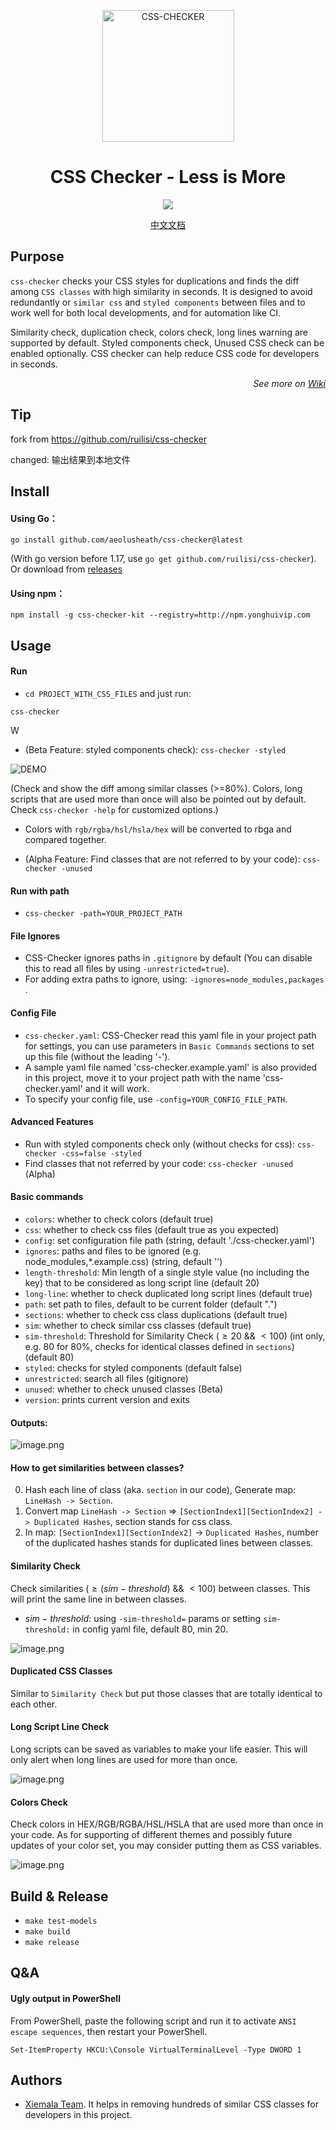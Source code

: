 <p align="center">
  <a href="https://ruilisi.com/">
    <img alt="CSS-CHECKER" src="" width="211"/>
  </a>
</p>
<h1 align="center">CSS Checker - Less is More</h1>
<p align="center">
  <a href="https://drone.ruilisi.com/ruilisi/css-checker" title="Build Status">
    <img src="https://drone.ruilisi.com/api/badges/ruilisi/css-checker/status.svg?ref=refs/heads/master">
  </a>
</p>
<p align="center">
  <a href="README-zh_CN.md">中文文档</a>
</p>

## Purpose

`css-checker` checks your CSS styles for duplications and finds the diff among `CSS classes` with high similarity in seconds. It is designed to avoid redundantly or `similar css` and `styled components` between files and to work well for both local developments, and for automation like CI.

Similarity check, duplication check, colors check, long lines warning are supported by default. Styled components check, Unused CSS check can be enabled optionally. CSS checker can help reduce CSS code for developers in seconds.

<p align="right"><em>See more on <a href="https://xiemala.com/s/gaSXqA">Wiki</a></em></p>


## Tip
fork from https://github.com/ruilisi/css-checker

changed: 输出结果到本地文件

## Install

#### Using Go：

```
go install github.com/aeolusheath/css-checker@latest
```

(With go version before 1.17, use `go get github.com/ruilisi/css-checker`). Or download from [releases](https://github.com/aeolusheath/css-checker/releases)

#### Using npm：

```
npm install -g css-checker-kit --registry=http://npm.yonghuivip.com
```

## Usage

#### Run

- `cd PROJECT_WITH_CSS_FILES` and just run:

```
css-checker
```
W
- (Beta Feature: styled components check): `css-checker -styled`

![DEMO](https://assets.ruilisi.com/css-checker-demo.gif)

(Check and show the diff among similar classes (>=80%). Colors, long scripts that are used more than once will also be pointed out by default. Check `css-checker -help` for customized options.)

- Colors with `rgb/rgba/hsl/hsla/hex` will be converted to rbga and compared together.

- (Alpha Feature: Find classes that are not referred to by your code): `css-checker -unused`

#### Run with path

- `css-checker -path=YOUR_PROJECT_PATH`

#### File Ignores

- CSS-Checker ignores paths in `.gitignore` by default (You can disable this to read all files by using `-unrestricted=true`).
- For adding extra paths to ignore, using: `-ignores=node_modules,packages `.

#### Config File

- `css-checker.yaml`: CSS-Checker read this yaml file in your project path for settings, you can use parameters in `Basic Commands` sections to set up this file (without the leading '-').
- A sample yaml file named 'css-checker.example.yaml' is also provided in this project, move it to your project path with the name 'css-checker.yaml' and it will work.
- To specify your config file, use `-config=YOUR_CONFIG_FILE_PATH`.

#### Advanced Features

- Run with styled components check only (without checks for css): `css-checker -css=false -styled`
- Find classes that not referred by your code: `css-checker -unused` (Alpha)

#### Basic commands

- `colors`: whether to check colors (default true)
- `css`: whether to check css files (default true as you expected)
- `config`: set configuration file path (string, default './css-checker.yaml')
- `ignores`: paths and files to be ignored (e.g. node_modules,\*.example.css) (string, default '')
- `length-threshold`: Min length of a single style value (no including the key) that to be considered as long script line (default 20)
- `long-line`: whether to check duplicated long script lines (default true)
- `path`: set path to files, default to be current folder (default ".")
- `sections`: whether to check css class duplications (default true)
- `sim`: whether to check similar css classes (default true)
- `sim-threshold`: Threshold for Similarity Check ($\geq20$ && $\lt100$) (int only, e.g. 80 for 80%, checks for identical classes defined in `sections`) (default 80)
- `styled`: checks for styled components (default false)
- `unrestricted`: search all files (gitignore)
- `unused`: whether to check unused classes (Beta)
- `version`: prints current version and exits

#### Outputs:

![image.png](https://assets.ruilisi.com/t=yDNXWrmyg+V6mUzCAG7A==)

#### How to get similarities between classes?

0. Hash each line of class (aka. `section` in our code), Generate map: `LineHash -> Section`.
1. Convert map `LineHash -> Section` => `[SectionIndex1][SectionIndex2] -> Duplicated Hashes`, section stands for css class.
2. In map: `[SectionIndex1][SectionIndex2]` -> `Duplicated Hashes`, number of the duplicated hashes stands for duplicated lines between classes.

#### Similarity Check

Check similarities ($\geq(sim-threshold)$ && $\lt100$) between classes. This will print the same line in between classes.

- $sim-threshold$: using `-sim-threshold=` params or setting `sim-threshold:` in config yaml file, default 80, min 20.

![image.png](https://assets.ruilisi.com/bzljM=P4Mz+dmtHKNvdHtg==)

#### Duplicated CSS Classes

Similar to `Similarity Check` but put those classes that are totally identical to each other.

#### Long Script Line Check

Long scripts can be saved as variables to make your life easier. This will only alert when long lines are used for more than once.

![image.png](https://assets.ruilisi.com/5bdqZTuLTzJCaGSynA7+2w==)

#### Colors Check

Check colors in HEX/RGB/RGBA/HSL/HSLA that are used more than once in your code. As for supporting of different themes and possibly future updates of your color set, you may consider putting them as CSS variables.

![image.png](https://assets.ruilisi.com/iqmnGQHwglb+pxE3kr3L1Q==)

## Build & Release

- `make test-models`
- `make build`
- `make release`

## Q&A
#### Ugly output in PowerShell
From PowerShell, paste the following script and run it to activate `ANSI escape sequences`, then restart your PowerShell.
```
Set-ItemProperty HKCU:\Console VirtualTerminalLevel -Type DWORD 1
```

## Authors
- [Xiemala Team](https://xiemala.com). It helps in removing hundreds of similar CSS classes for developers in this project.
